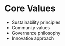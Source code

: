 # Core Values

- Sustainability principles
- Community values
- Governance philosophy
- Innovation approach